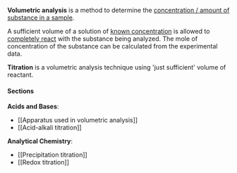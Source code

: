 **Volumetric analysis** is a method to determine the <u>concentration / amount of substance in a sample</u>.

A sufficient volume of a solution of <u>known concentration</u> is allowed to <u>completely react</u> with the substance being analyzed. The mole of concentration of the substance can be calculated from the experimental data.

**Titration** is a volumetric analysis technique using 'just sufficient' volume of reactant.

#### Sections
**Acids and Bases**:
- [[Apparatus used in volumetric analysis]]
- [[Acid-alkali titration]]

**Analytical Chemistry**:
- [[Precipitation titration]]
- [[Redox titration]]
